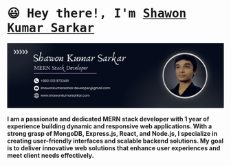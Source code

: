 <!-- Introduction -->

<h1>
  <samp>
    😃 Hey there!, I'm
    <b><a target="_blank" href="https://www.youtube.com">Shawon Kumar Sarkar</a></b>
  </samp>
</h1>

<picture>
  <source media="(prefers-color-scheme: dark)" srcset="./assets/Profile-Cover-Dark.png">
  <source media="(prefers-color-scheme: light)" srcset="./assets/Profile-Cover-Light.png">
  <img alt="Shawon Kumar Sarkar" src="./assets/Profile-Cover-Light.png">
</picture>

<br/>

**I am a passionate and dedicated MERN stack developer with 1 year of experience building dynamic and responsive web applications. With a strong grasp of MongoDB, Express.js, React, and Node.js, I specialize in creating user-friendly interfaces and scalable backend solutions. My goal is to deliver innovative web solutions that enhance user experiences and meet client needs effectively.**

<!--
**Shawon-Kumar-Sarkar/Shawon-Kumar-Sarkar** is a ✨ _special_ ✨ repository because its `README.md` (this file) appears on your GitHub profile.

Here are some ideas to get you started:

- 🔭 I’m currently working on ...
- 🌱 I’m currently learning ...
- 👯 I’m looking to collaborate on ...
- 🤔 I’m looking for help with ...
- 💬 Ask me about ...
- 📫 How to reach me: ...
- 😄 Pronouns: ...
- ⚡ Fun fact: ...
-->
